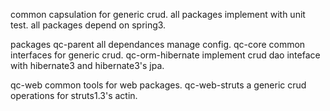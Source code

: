﻿common capsulation for generic crud. 
all packages implement with unit test.
all packages depend on spring3.

packages
  qc-parent
    all dependances manage config.
  qc-core
    common interfaces for generic crud.
  qc-orm-hibernate
    implement crud dao inteface with hibernate3 and hibernate3's jpa.
    
  qc-web
    common tools for web packages.
  qc-web-struts
    a generic crud operations for struts1.3's actin.